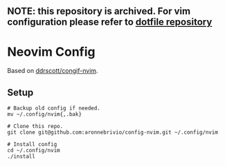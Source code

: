 ## NOTE: this repository is archived. For vim configuration please refer to [dotfile repository](https://github.com/aronnebrivio/dotfiles)

# Neovim Config
Based on [ddrscott/congif-nvim](https://github.com/ddrscott/config-nvim).

## Setup
```
# Backup old config if needed.
mv ~/.config/nvim{,.bak}

# Clone this repo.
git clone git@github.com:aronnebrivio/config-nvim.git ~/.config/nvim

# Install config
cd ~/.config/nvim
./install
```

